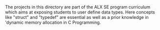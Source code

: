 The projects in this directory are part of the ALX SE program curriculum which aims at exposing students to user define data types. Here concepts like "struct" and "typedef" are essential as well as a prior knowledge in 'dynamic memory allocation in C Programming.
